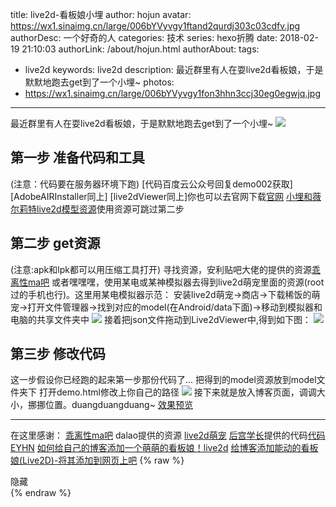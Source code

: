 title: live2d-看板娘小埋
author: hojun
avatar: https://wx1.sinaimg.cn/large/006bYVyvgy1ftand2qurdj303c03cdfv.jpg
authorDesc: 一个好奇的人
categories: 技术
series: hexo折腾
date: 2018-02-19 21:10:03
authorLink: /about/hojun.html
authorAbout:
tags:
 - live2d
keywords: live2d
description: 最近群里有人在耍live2d看板娘，于是默默地跑去get到了一个小埋~
photos:
 - https://wx1.sinaimg.cn/large/006bYVyvgy1fon3hhn3ccj30eg0egwjq.jpg
---
最近群里有人在耍live2d看板娘，于是默默地跑去get到了一个小埋~
![](https://wx1.sinaimg.cn/large/006bYVyvgy1fon3hhn3ccj30eg0egwjq.jpg)
## **第一步 准备代码和工具**
(注意：代码要在服务器环境下跑)
[代码百度云公众号回复demo002获取]
[AdobeAIRInstaller同上]
[live2dViewer同上]你也可以去官网下载[官网](http://sites.cybernoids.jp/cubism2/tools/live2d-viewer?_blank)
[小埋和薇尔莉特live2d模型资源](https://github.com/honjun/live2d-model)使用资源可跳过第二步
## **第二步 get资源**
(注意:apk和lpk都可以用压缩工具打开)
寻找资源，安利贴吧大佬的提供的资源[乖离性ma吧](https://tieba.baidu.com/p/4941885290?_blank)
或者嘿嘿嘿，使用某电或某神模拟器去得到live2d萌宠里面的资源(root过的手机也行)。这里用某电模拟器示范：
安装live2d萌宠->商店->下载稀饭的萌宠->打开文件管理器->找到对应的model(在Android/data下面)->移动到模拟器和电脑的共享文件夹中
![](https://wx3.sinaimg.cn/large/006bYVyvgy1fon2xpswjaj30bi0jo455.jpg)
接着把json文件拖动到Live2dViewer中,得到如下图：
![](https://wx3.sinaimg.cn/large/006bYVyvgy1fon2xm1ceij30zz0kjn2y.jpg)
## **第三步 修改代码**
这一步假设你已经跑的起来第一步那份代码了...
把得到的model资源放到model文件夹下
打开demo.html修改上你自己的路径
![](https://wx1.sinaimg.cn/large/006bYVyvgy1fon2xthv0bj30os0cwt9z.jpg)
接下来就是放入博客页面，调调大小，挪挪位置。duangduangduang~
[效果预览](https://www.hojun.cn//2018/02/19/live2d-看板娘小埋/)

----------
在这里感谢：
[乖离性ma吧](https://tieba.baidu.com/p/4941885290?_blank) dalao提供的资源
[live2d萌宠](http://www.52pk.com/pet?_blank)
[后宫学长](https://haremu.com/p/205?_blank)提供的代码[代码](https://github.com/journey-ad/Live2D?_blank)
[EYHN](https://github.com/EYHN/hexo-helper-live2d?_blank)
[如何给自己的博客添加一个萌萌的看板娘！live2d](https://www.ohyhello.com/530?_blank)
[给博客添加能动的看板娘(Live2D)-将其添加到网页上吧](https://imjad.cn/archives/lab/add-dynamic-poster-girl-with-live2d-to-your-blog-02?_blank)
{% raw %}
<link rel="stylesheet" href="/live2d/css/live2d.css" />
<div id="landlord">
    <div class="message"></div>
    <canvas id="live2d" width="280" height="375" class="live2d"></canvas>
    <div class="hide-button">隐藏</div>
</div>
<script type="text/javascript" src="https://cdn.bootcss.com/jquery/2.2.4/jquery.min.js"></script>
<script type="text/javascript">
    var message_Path = '/live2d/'
    var home_Path = 'https://www.hojun.com/'
</script>
<script type="text/javascript" src="/live2d/js/live2d.js"></script>
<script type="text/javascript" src="/live2d/js/message.js"></script>
<script type="text/javascript">
  $(function(){
    loadlive2d("live2d", "/live2d/model/xiaomai/xiaomai.json");
  })
</script>
{% endraw %}